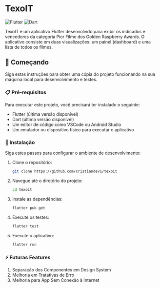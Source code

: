 # TexoIT

![Flutter](https://img.shields.io/badge/Flutter-02569B?style=for-the-badge&logo=flutter&logoColor=white)
![Dart](https://img.shields.io/badge/Dart-0175C2?style=for-the-badge&logo=dart&logoColor=white)

TexoIT é um aplicativo Flutter desenvolvido para exibir os indicados e vencedores da categoria Pior Filme dos Golden Raspberry Awards. O aplicativo consiste em duas visualizações: um painel (dashboard) e uma lista de todos os filmes.

## 🚀 Começando

Siga estas instruções para obter uma cópia do projeto funcionando na sua máquina local para desenvolvimento e testes.

### 📋 Pré-requisitos

Para executar este projeto, você precisará ter instalado o seguinte:

- Flutter (última versão disponível)
- Dart (última versão disponível)
- Um editor de código como VSCode ou Android Studio
- Um emulador ou dispositivo físico para executar o aplicativo

### 🔧 Instalação

Siga estes passos para configurar o ambiente de desenvolvimento:

1. Clone o repositório:
   ```bash
   git clone https://github.com/cristiandev1/texoit

2. Navegue até o diretório do projeto:
    ```bash
    cd texoit

3. Instale as dependências:
    ```bash
    flutter pub get

4. Execute os testes:
    ```bash
    flutter test

5. Execute o aplicativo:
    ```bash
    flutter run


### ⚡ Futuras Features

1. Separação dos Componentes em Design System
2. Melhoria em Tratativas de Erro
3. Melhoria para App Sem Conexão à Internet

